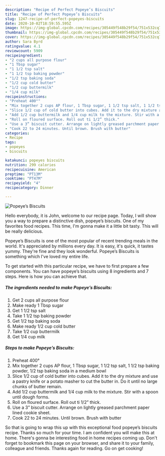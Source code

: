 ```yaml
---
description: "Recipe of Perfect Popeye’s Biscuits"
title: "Recipe of Perfect Popeye’s Biscuits"
slug: 1247-recipe-of-perfect-popeyes-biscuits
date: 2020-10-02T18:59:55.595Z
image: https://img-global.cpcdn.com/recipes/305449f548b29f54/751x532cq70/popeyes-biscuits-recipe-main-photo.jpg
thumbnail: https://img-global.cpcdn.com/recipes/305449f548b29f54/751x532cq70/popeyes-biscuits-recipe-main-photo.jpg
cover: https://img-global.cpcdn.com/recipes/305449f548b29f54/751x532cq70/popeyes-biscuits-recipe-main-photo.jpg
author: Sara Byrd
ratingvalue: 4.1
reviewcount: 5909
recipeingredient:
- "2 cups all purpose flour"
- "1 Tbsp sugar"
- "1 1/2 tsp salt"
- "1 1/2 tsp baking powder"
- "1/2 tsp baking soda"
- "1/2 cup cold butter"
- "1/2 cup buttermilk"
- "1/4 cup milk"
recipeinstructions:
- "Preheat 400°"
- "Mix together 2 cups AP flour, 1 Tbsp sugar, 1 1/2 tsp salt, 1 1/2 tsp baking powder, 1/2 tsp baking soda in a medium bowl"
- "Slice 1/2 cup of cold butter into cubes. Add it to the dry mixture and use a pastry knife or a potato masher to cut the butter in. Do it until no large chunks of butter remain."
- "Add 1/2 cup buttermilk and 1/4 cup milk to the mixture. Stir with a spoon until dough forms."
- "Roll on floured surface. Roll out ti 1/2” thick."
- "Use a 3” biscuit cutter. Arrange on lightly greased parchment paper lined cookie sheet."
- "Cook 22 to 24 minutes. Until brown. Brush with butter"
categories:
- Recipe
tags:
- popeyes
- biscuits

katakunci: popeyes biscuits 
nutrition: 299 calories
recipecuisine: American
preptime: "PT13M"
cooktime: "PT47M"
recipeyield: "4"
recipecategory: Dinner

---
```



![Popeye’s Biscuits](https://img-global.cpcdn.com/recipes/305449f548b29f54/751x532cq70/popeyes-biscuits-recipe-main-photo.jpg)

Hello everybody, it is John, welcome to our recipe page. Today, I will show you a way to prepare a distinctive dish, popeye’s biscuits. One of my favorites food recipes. This time, I'm gonna make it a little bit tasty. This will be really delicious.

Popeye’s Biscuits is one of the most popular of recent trending meals in the world. It's appreciated by millions every day. It is easy, it's quick, it tastes yummy. They're fine and they look wonderful. Popeye’s Biscuits is something which I've loved my entire life.




To get started with this particular recipe, we have to first prepare a few components. You can have popeye’s biscuits using 8 ingredients and 7 steps. Here is how you can achieve that.

<!--inarticleads1-->

##### The ingredients needed to make Popeye’s Biscuits:

1. Get 2 cups all purpose flour
1. Make ready 1 Tbsp sugar
1. Get 1 1/2 tsp salt
1. Take 1 1/2 tsp baking powder
1. Get 1/2 tsp baking soda
1. Make ready 1/2 cup cold butter
1. Take 1/2 cup buttermilk
1. Get 1/4 cup milk




<!--inarticleads2-->

##### Steps to make Popeye’s Biscuits:

1. Preheat 400°
1. Mix together 2 cups AP flour, 1 Tbsp sugar, 1 1/2 tsp salt, 1 1/2 tsp baking powder, 1/2 tsp baking soda in a medium bowl
1. Slice 1/2 cup of cold butter into cubes. Add it to the dry mixture and use a pastry knife or a potato masher to cut the butter in. Do it until no large chunks of butter remain.
1. Add 1/2 cup buttermilk and 1/4 cup milk to the mixture. Stir with a spoon until dough forms.
1. Roll on floured surface. Roll out ti 1/2” thick.
1. Use a 3” biscuit cutter. Arrange on lightly greased parchment paper lined cookie sheet.
1. Cook 22 to 24 minutes. Until brown. Brush with butter




So that is going to wrap this up with this exceptional food popeye’s biscuits recipe. Thanks so much for your time. I am confident you will make this at home. There's gonna be interesting food in home recipes coming up. Don't forget to bookmark this page on your browser, and share it to your family, colleague and friends. Thanks again for reading. Go on get cooking!
